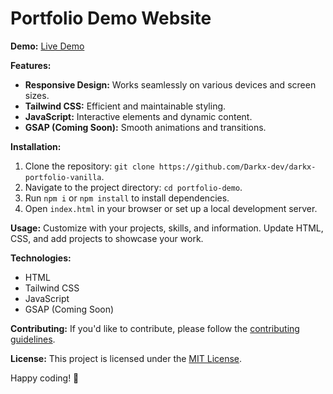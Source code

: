 # Portfolio Demo Website

**Demo:** [Live Demo](https://darkx-dev.github.io/darkx-portfolio-vanilla/)

**Features:**
- **Responsive Design:** Works seamlessly on various devices and screen sizes.
- **Tailwind CSS:** Efficient and maintainable styling.
- **JavaScript:** Interactive elements and dynamic content.
- **GSAP (Coming Soon):** Smooth animations and transitions.

**Installation:**
1. Clone the repository: `git clone https://github.com/Darkx-dev/darkx-portfolio-vanilla`.
2. Navigate to the project directory: `cd portfolio-demo`.
3. Run `npm i` or `npm install` to install dependencies.
4. Open `index.html` in your browser or set up a local development server.

**Usage:**
Customize with your projects, skills, and information. Update HTML, CSS, and add projects to showcase your work.

**Technologies:**
- HTML
- Tailwind CSS
- JavaScript
- GSAP (Coming Soon)

**Contributing:**
If you'd like to contribute, please follow the [contributing guidelines](CONTRIBUTING.md).

**License:**
This project is licensed under the [MIT License](LICENSE.md).

Happy coding! 🚀
